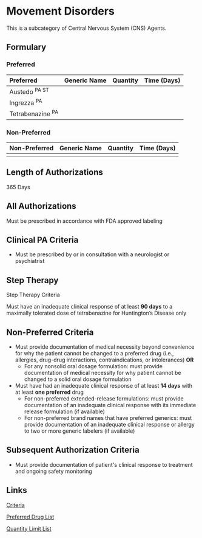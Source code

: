 # Movement Disorders

This is a subcategory of Central Nervous System (CNS) Agents.

## Formulary

### Preferred

| Preferred        | Generic Name | Quantity | Time (Days) |
| :--------------- | :----------- | :------: | :---------: |
| Austedo <sup>PA ST</sup>       |              |          |             |
| Ingrezza <sup>PA</sup>      |              |          |             |
| Tetrabenazine <sup>PA</sup>  |              |          |             |

### Non-Preferred

| Non-Preferred | Generic Name | Quantity | Time (Days) |
| :------------ | :----------- | :------: | :---------: |
|               |              |          |             |

## Length of Authorizations

365 Days

## All Authorizations

Must be prescribed in accordance with FDA approved labeling

## Clinical PA Criteria

- Must be prescribed by or in consultation with a neurologist or psychiatrist

## Step Therapy

Step Therapy Criteria

Must have an inadequate clinical response of at least **90 days** to a maximally
tolerated dose of tetrabenazine for Huntington’s Disease only

## Non-Preferred Criteria

- Must provide documentation of medical necessity beyond convenience for why the patient cannot be changed to a preferred drug (i.e., allergies, drug-drug interactions, contraindications, or intolerances) **OR**
    - For any nonsolid oral dosage formulation: must provide documentation of medical necessity for why patient cannot be changed to a solid oral dosage formulation
- Must have had an inadequate clinical response of at least **14 days** with at least **one preferred** drug
    - For non-preferred extended-release formulations: must provide documentation of an inadequate clinical response with its immediate release formulation (if available)
    - For non-preferred brand names that have preferred generics: must provide documentation of an inadequate clinical response or allergy to two or more generic labelers (if available)

## Subsequent Authorization Criteria

- Must provide documentation of patient's clinical response to treatment and ongoing safety monitoring

## Links

[Criteria](https://pharmacy.medicaid.ohio.gov/sites/default/files/20230101_UPDL%20_Criteria_APPROVED.pdf#page=40)

[Preferred Drug List](https://pharmacy.medicaid.ohio.gov/sites/default/files/20230101_UPDL_APPROVED_12.13.22.pdf#page=17)

[Quantity Limit List](https://pharmacy.medicaid.ohio.gov/sites/default/files/20230101_Ohio_Medicaid_Quantity_Document_APPROVED.pdf)

